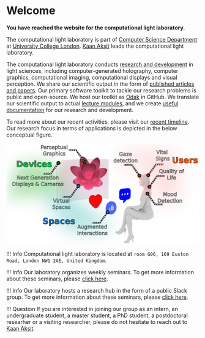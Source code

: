 # Welcome

**You have reached the website for the computational light laboratory.**

The computational light laboratory is part of [Computer Science Department](https://www.ucl.ac.uk/computer-science/) at [University College London](https://www.ucl.ac.uk).
[Kaan Akşit](https://kaanaksit.com) leads the computational light laboratory.

The computational light laboratory conducts [research and development](../publications) in light sciences, including computer-generated holography, computer graphics, computational imaging, computational displays and visual perception.
We share our scientific output in the form of [published articles and papers](https://complightlab.com/publications/).
Our primary software toolkit to tackle our research problems is public and open-source.
We host our toolkit as [Odak](https://github.com/kunguz/odak) in GitHub.
We translate our scientific output to actual [lecture modules](../teaching), and we create [useful documentation](../documentation) for our research and development.

To read more about our recent activities, please visit our [recent timeline](../timeline).
Our research focus in terms of applications is depicted in the below conceptual figure.

<p class="aligncenter">
    <img src="./media/research_statement_future.png" alt=/>
</p>

!!! Info
    Computational light laboratory is located at `room G06, 169 Euston Road, London NW1 2AE, United Kingdom`.

!!! Info
    Our laboratory organizes weekly seminars. To get more information about these seminars, please [click here](../seminars).

!!! Info
    Our laboratory hosts a research hub in the form of a public Slack group. To get more information about these seminars, please [click here](../research_hub).


!!! Question
    If you are interested in joining our group as an intern, an undergraduate student, a master student, a PhD student, a postdoctoral researher or a visiting researcher, please do not hesitate to reach out to [Kaan Akşit](mailto:k.aksit@ucl.ac.uk).
